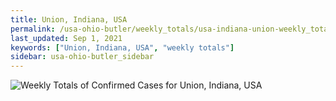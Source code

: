 ```yaml
---
title: Union, Indiana, USA
permalink: /usa-ohio-butler/weekly_totals/usa-indiana-union-weekly_totals.html
last_updated: Sep 1, 2021
keywords: ["Union, Indiana, USA", "weekly totals"]
sidebar: usa-ohio-butler_sidebar
---
```


![Weekly Totals of Confirmed Cases for Union, Indiana, USA](/covid_tracker/images/graphs/usa-indiana-union-weekly_totals_graph.png)
